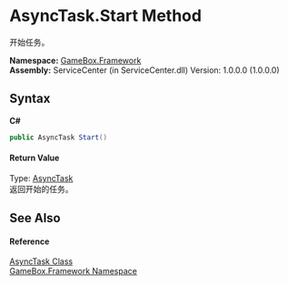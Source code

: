 # AsyncTask.Start Method 
 

开始任务。

**Namespace:**&nbsp;<a href="a8957fe6-9cc0-3a6d-cd5c-a2a246efee1e">GameBox.Framework</a><br />**Assembly:**&nbsp;ServiceCenter (in ServiceCenter.dll) Version: 1.0.0.0 (1.0.0.0)

## Syntax

**C#**<br />
``` C#
public AsyncTask Start()
```


#### Return Value
Type: <a href="6b13ee22-910d-81b0-00d6-f25003f7b115">AsyncTask</a><br />返回开始的任务。

## See Also


#### Reference
<a href="6b13ee22-910d-81b0-00d6-f25003f7b115">AsyncTask Class</a><br /><a href="a8957fe6-9cc0-3a6d-cd5c-a2a246efee1e">GameBox.Framework Namespace</a><br />
